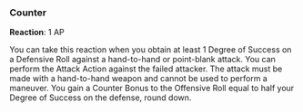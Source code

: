 ### Counter
**Reaction**: 1 AP

You can take this reaction when you obtain at least 1 Degree of Success on a Defensive Roll against a hand-to-hand or point-blank attack. You can perform the Attack Action against the failed attacker. The attack must be made with a hand-to-hand weapon and cannot be used to perform a maneuver. You gain a Counter Bonus to the Offensive Roll equal to half your Degree of Success on the defense, round down.